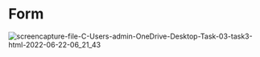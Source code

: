 # Form



![screencapture-file-C-Users-admin-OneDrive-Desktop-Task-03-task3-html-2022-06-22-06_21_43](https://user-images.githubusercontent.com/107197414/175039569-302fee16-4bc5-46fa-a81a-2977d1b57465.png)
